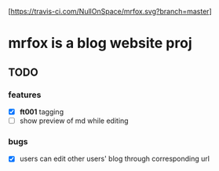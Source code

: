 [https://travis-ci.com/NullOnSpace/mrfox.svg?branch=master]
# mrfox is a blog website proj

## TODO
### features
- [x] **ft001** tagging
- [ ] show preview of md while editing

### bugs
- [x] users can edit other users' blog through corresponding url
